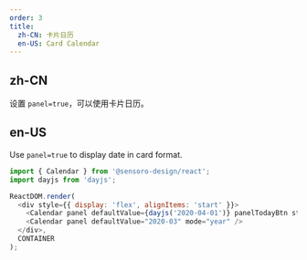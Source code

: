 ```yaml
---
order: 3
title:
  zh-CN: 卡片日历
  en-US: Card Calendar
---
```


## zh-CN

设置 `panel=true`，可以使用卡片日历。

## en-US

Use `panel=true` to display date in card format.

```js
import { Calendar } from '@sensoro-design/react';
import dayjs from 'dayjs';

ReactDOM.render(
  <div style={{ display: 'flex', alignItems: 'start' }}>
    <Calendar panel defaultValue={dayjs('2020-04-01')} panelTodayBtn style={{ marginRight: 50 }} onChange={(a) => console.log(a)} />
    <Calendar panel defaultValue="2020-03" mode="year" />
  </div>,
  CONTAINER
);
```
